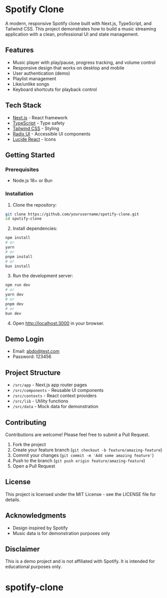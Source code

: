# Spotify Clone

A modern, responsive Spotify clone built with Next.js, TypeScript, and Tailwind CSS. This project demonstrates how to build a music streaming application with a clean, professional UI and state management.

## Features

- Music player with play/pause, progress tracking, and volume control
- Responsive design that works on desktop and mobile
- User authentication (demo)
- Playlist management
- Like/unlike songs
- Keyboard shortcuts for playback control

## Tech Stack

- [Next.js](https://nextjs.org/) - React framework
- [TypeScript](https://www.typescriptlang.org/) - Type safety
- [Tailwind CSS](https://tailwindcss.com/) - Styling
- [Radix UI](https://www.radix-ui.com/) - Accessible UI components
- [Lucide React](https://lucide.dev/) - Icons

## Getting Started

### Prerequisites

- Node.js 18+ or Bun

### Installation

1. Clone the repository:

```bash
git clone https://github.com/yourusername/spotify-clone.git
cd spotify-clone
```

2. Install dependencies:

```bash
npm install
# or
yarn
# or
pnpm install
# or
bun install
```

3. Run the development server:

```bash
npm run dev
# or
yarn dev
# or
pnpm dev
# or
bun dev
```

4. Open [http://localhost:3000](http://localhost:3000) in your browser.

## Demo Login

- Email: abdo@test.com
- Password: 123456

## Project Structure

- `/src/app` - Next.js app router pages
- `/src/components` - Reusable UI components
- `/src/contexts` - React context providers
- `/src/lib` - Utility functions
- `/src/data` - Mock data for demonstration

## Contributing

Contributions are welcome! Please feel free to submit a Pull Request.

1. Fork the project
2. Create your feature branch (`git checkout -b feature/amazing-feature`)
3. Commit your changes (`git commit -m 'Add some amazing feature'`)
4. Push to the branch (`git push origin feature/amazing-feature`)
5. Open a Pull Request

## License

This project is licensed under the MIT License - see the LICENSE file for details.

## Acknowledgments

- Design inspired by Spotify
- Music data is for demonstration purposes only

## Disclaimer

This is a demo project and is not affiliated with Spotify. It is intended for educational purposes only.
# spotify-clone
